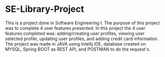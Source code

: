 # SE-Library-Project
This is a project done in Software Engineering I.
The purpose of this project was to complete 4 user features presented.
In this project the 4 user features completed was: adding/creating user profiles, viewing user selected profile, updating user profiles, and adding credit card information.
The project was made in JAVA using Intellij IDE, database created on MYSQL, Spring BOOT as REST API, and POSTMAN to do the request's.
